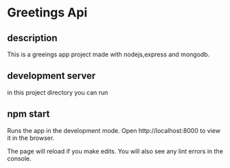 # Greetings Api

## description
This is a greeings app project made with nodejs,express and mongodb.

## development server
in this project directory you can run

## npm start
Runs the app in the development mode.
Open http://localhost:8000 to view it in the browser.

The page will reload if you make edits.
You will also see any lint errors in the console.
